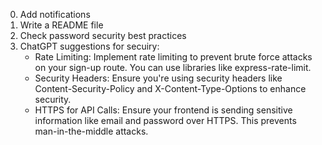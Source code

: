 0. Add notifications
1. Write a README file
2. Check password security best practices
3. ChatGPT suggestions for secuiry: 
    - Rate Limiting: Implement rate limiting to prevent brute force attacks on your sign-up route. You can use libraries like express-rate-limit.
    - Security Headers: Ensure you're using security headers like Content-Security-Policy and X-Content-Type-Options to enhance security.
    - HTTPS for API Calls: Ensure your frontend is sending sensitive information like email and password over HTTPS. This prevents man-in-the-middle attacks.
